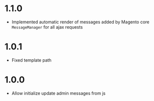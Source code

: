 1.1.0
============
- Implemented automatic render of messages added by Magento core `MessageManager` for all ajax requests

1.0.1
============
- Fixed template path

1.0.0
============
- Allow initialize update admin messages from js
